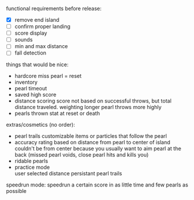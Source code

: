 functional requirements before release:
- [x] remove end island
- [ ] confirm proper landing
- [ ] score display
- [ ] sounds
- [ ] min and max distance
- [ ] fall detection

things that would be nice:
- hardcore
    miss pearl = reset
- inventory
- pearl timeout
- saved high score
- distance scoring
    score not based on successful throws, but total distance traveled. weighting longer pearl throws more highly
- pearls thrown stat
    at reset or death

extras/cosmetics (no order):
- pearl trails
    customizable items or particles that follow the pearl
- accuracy rating based on distance from pearl to center of island
    couldn't be from center because you usually want to aim pearl at the back (missed pearl voids, close pearl hits and kills you)
- ridable pearls
- practice mode   
    user selected distance
    persistant pearl trails
    

speedrun mode:
    speedrun a certain score in as little time and few pearls as possible
    